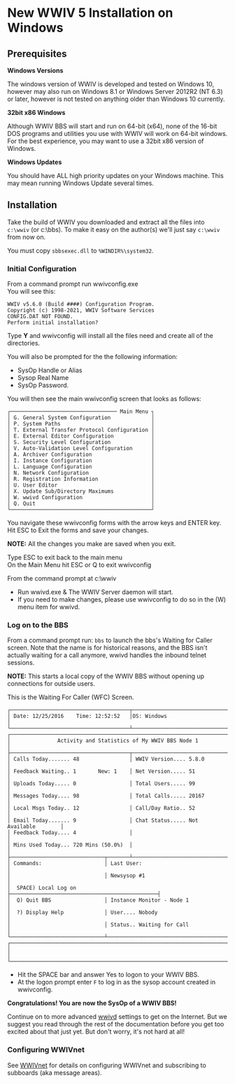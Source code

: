 # New WWIV 5 Installation on Windows

## Prerequisites

**Windows Versions**

The windows version of WWIV is developed and tested on Windows 10, however
may also run on Windows 8.1 or Windows Server 2012R2 (NT 6.3) or later, however
is not tested on anything older than Windows 10 currently. 

**32bit x86 Windows**

Although WWIV BBS will start and run on 64-bit (x64), none of the 16-bit DOS
programs and utilities you use with WWIV will work on 64-bit windows. For 
the best experience, you may want to use a 32bit x86 version of Windows.

**Windows Updates**

You should have ALL high priority updates on your Windows machine. This may
mean running Windows Update several times.

## Installation

Take the build of WWIV you downloaded and extract all the files 
into ```c:\wwiv``` (or c:\bbs). To make it easy on the author(s) we'll 
just say ```c:\wwiv``` from now on.

You must copy  ```sbbsexec.dll``` to ```%WINDIR%\system32```.

### Initial Configuration

From a command prompt run wwivconfig.exe  
You will see this:  

    WWIV v5.6.0 (Build ####) Configuration Program.
    Copyright (c) 1998-2021, WWIV Software Services
    CONFIG.DAT NOT FOUND.
    Perform initial installation?

Type **Y** and wwivconfig will install all the files need and create all of 
the directories. 

You will also be prompted for the the following information:
* SysOp Handle or Alias
* Sysop Real Name
* SysOp Password.

You will then see the main wwivconfig screen that looks as follows:

    ┌────────────────────────────────── Main Menu ┐
    │ G. General System Configuration             │
    │ P. System Paths                             │
    │ T. External Transfer Protocol Configuration │
    │ E. External Editor Configuration            │
    │ S. Security Level Configuration             │
    │ V. Auto-Validation Level Configuration      │
    │ A. Archiver Configuration                   │
    │ I. Instance Configuration                   │
    │ L. Language Configuration                   │
    │ N. Network Configuration                    │
    │ R. Registration Information                 │
    │ U. User Editor                              │
    │ X. Update Sub/Directory Maximums            │
    │ W. wwivd Configuration                      │
    │ Q. Quit                                     │
    └─────────────────────────────────────────────┘


You navigate these wwivconfig forms with the arrow keys and ENTER key.
Hit ESC to Exit the forms and save your changes.  

**NOTE:** All the changes you make are saved when you exit.  

Type ESC to exit back to the main menu  
On the Main Menu hit ESC or Q to exit wwivconfig

From the command prompt at c:\wwiv  

* Run wwivd.exe & The WWIV Server daemon will start.
* If you need to make changes, please use wwivconfig to do so in the (W)
  menu item for wwivd.

### Log on to the BBS

From a command prompt run: ```bbs``` to launch the bbs's Waiting for Caller
screen.  Note that the name is for historical reasons, and the BBS isn't 
actually waiting for a call anymore, wwivd handles the inbound telnet sessions.

**NOTE:** This starts a local copy of the WWIV BBS without opening up 
connections for outside users.

This is the Waiting For Caller (WFC) Screen.

```
┌──────────────────────────────────────┬───────────────────────────────────────┐
│ Date: 12/25/2016    Time: 12:52:52   │OS: Windows                            │
└──────────────────────────────────────┴───────────────────────────────────────┘
┌──────────────────────────────────────────────────────────────────────────────┐
│               Activity and Statistics of My WWIV BBS Node 1                  │
├──────────────────────────────────────┬───────────────────────────────────────┤
│ Calls Today....... 48                │ WWIV Version.... 5.8.0                │
│ Feedback Waiting.. 1       New: 1    │ Net Version..... 51                   │
│ Uploads Today..... 0                 │ Total Users..... 99                   │
│ Messages Today.... 98                │ Total Calls..... 20167                │
│ Local Msgs Today.. 12                │ Call/Day Ratio.. 52                   │
│ Email Today....... 9                 │ Chat Status..... Not Available        │
│ Feedback Today.... 4                 │                                       │
│ Mins Used Today... 720 Mins (50.0%)  │                                       │
├──────────────────────────────┬───────┴───────────────────────────────────────┤
│ Commands:                    │ Last User:                                    │
│                              │ Newsysop #1                                   │
│  SPACE) Local Log on         ├───────────────────────────────────────────────┤
│  Q) Quit BBS                 │ Instance Monitor - Node 1                     │
│  ?) Display Help             │ User.... Nobody                               │
│                              │ Status.. Waiting for Call                     │
└──────────────────────────────┴───────────────────────────────────────────────┘
┌──────────────────────────────────────────────────────────────────────────────┐
│                                                                              │
└──────────────────────────────────────────────────────────────────────────────┘
```

* Hit the SPACE bar and answer Yes to logon to your WWIV BBS.  
* At the logon prompt enter ```F``` to log in as the sysop account created
  in wwivconfig.

**Congratulations! You are now the SysOp of a WWIV BBS!**

Continue on to more advanced [wwivd](../conn/telnet.md) settings 
to get on the Internet. But we suggest you read through the rest of the 
documentation before you get too excited about that just yet. But don't worry, 
it's not hard at all!


### Configuring WWIVnet 

See [WWIVnet](../network/wwivnet.md) for details on configuring WWIVnet and 
subscribing to subboards (aka message areas).
